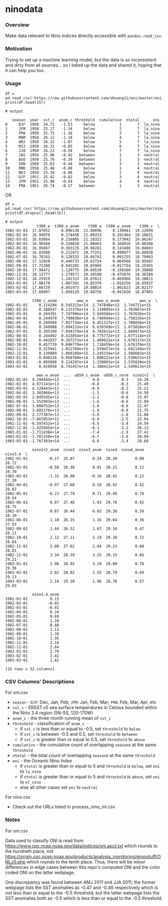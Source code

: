 # ninodata

### Overview

Make data relevant to Nino indices directly accessible with `pandas.read_csv`.

### Motivation

Trying to set up a machine learning model, but the data is so inconsistent and dirty from all sources... so I tidied up the data and shared it, hoping that it can help you too.

### Usage

```
df = pd.read_csv('https://raw.githubusercontent.com/ahuang11/oni/master/oni.csv')
print(df.head(15))

# output

   season  year  sst_c  anom_c threshold  cumulative  ntotal      oni
0     DJF  1950  24.72   -1.53     below           1       7  la_nina
1     JFM  1950  25.17   -1.34     below           2       7  la_nina
2     FMA  1950  25.75   -1.16     below           3       7  la_nina
3     MAM  1950  26.12   -1.18     below           4       7  la_nina
4     AMJ  1950  26.32   -1.07     below           5       7  la_nina
5     MJJ  1950  26.31   -0.85     below           6       7  la_nina
6     JJA  1950  26.21   -0.54     below           7       7  la_nina
7     JAS  1950  25.96   -0.42   between           1       3  neutral
8     ASO  1950  25.76   -0.39   between           2       3  neutral
9     SON  1950  25.63   -0.44   between           3       3  neutral
10    OND  1950  25.48   -0.60     below           1       4  neutral
11    NDJ  1950  25.34   -0.80     below           2       4  neutral
12    DJF  1951  25.42   -0.82     below           3       4  neutral
13    JFM  1951  25.96   -0.54     below           4       4  neutral
14    FMA  1951  26.74   -0.17   between           1       3  neutral
```

OR

```
df = pd.read_csv('https://raw.githubusercontent.com/ahuang11/oni/master/nino_ml.csv')
print(df.dropna().head(15))

# output
              t300_e  t300_e_anom    t300_w  t300_w_anom    t300_c  \
1982-01-01  17.07052     0.096138  21.00096     0.130941  19.12099   
1982-02-01  16.94978     0.174458  21.08333     0.201464  19.10621   
1982-03-01  16.83664     0.216805  21.10322     0.173842  19.06247   
1982-04-01  16.90166     0.328028  21.08463     0.168816  19.08388   
1982-05-01  16.95667     0.365135  20.96281     0.143486  19.04663   
1982-06-01  16.83508     0.212471  20.77251     0.090977  18.88920   
1982-07-01  16.76243     0.120325  20.66742     0.091255  18.79963   
1982-08-01  17.12920     0.440733  20.63754     0.064568  18.95947   
1982-09-01  17.72200     0.945202  20.65966    -0.017754  19.25455   
1982-10-01  17.98471     1.120775  20.69530    -0.150160  19.39880   
1982-11-01  18.13777     1.179571  20.49180    -0.475876  19.36584   
1982-12-01  18.25919     1.241333  20.07812    -0.869966  19.20811   
1983-01-01  17.98178     1.007391  19.85376    -1.016256  18.95837   
1983-02-01  17.66729     0.891973  19.88024    -1.001623  18.82177   
1983-03-01  17.66997     1.050129  19.98756    -0.941820  18.87903   

            t300_c_anom         wwv_e    wwv_e_anom         wwv_w  \
1982-01-01     0.114294  8.545323e+14  2.747840e+13  1.744721e+15   
1982-02-01     0.188547  8.115376e+14  3.110805e+13  1.763667e+15   
1982-03-01     0.194391  7.747996e+14  3.949504e+13  1.767636e+15   
1982-04-01     0.244970  7.790038e+14  6.740944e+13  1.750226e+15   
1982-05-01     0.249504  7.957734e+14  8.451127e+13  1.708836e+15   
1982-06-01     0.149088  7.894133e+14  6.630369e+13  1.673828e+15   
1982-07-01     0.105160  7.844379e+14  4.782815e+13  1.669973e+15   
1982-08-01     0.244492  8.415854e+14  8.775772e+13  1.677114e+15   
1982-09-01     0.442837  9.267273e+14  1.499622e+14  1.678117e+15   
1982-10-01     0.457739  9.696770e+14  1.718459e+14  1.676370e+15   
1982-11-01     0.315941  1.012769e+15  1.939457e+14  1.642149e+15   
1982-12-01     0.139889  1.060189e+15  2.245316e+14  1.566682e+15   
1983-01-01    -0.048326  9.958760e+14  1.688221e+14  1.530633e+15   
1983-02-01    -0.095898  9.124297e+14  1.320001e+14  1.535820e+15   
1983-03-01     0.010950  8.741457e+14  1.388411e+14  1.549613e+15   

              wwv_w_anom  ...  u850_c_anom  u850_c_norm  nino1+2  \
1982-01-01  4.294444e+13  ...          0.8          0.3    24.29   
1982-02-01  4.971143e+13  ...         -0.8         -0.3    25.49   
1982-03-01  4.128443e+13  ...         -0.9         -0.3    25.21   
1982-04-01  3.365966e+13  ...         -1.5         -0.6    24.50   
1982-05-01  2.045545e+13  ...         -2.1         -0.8    23.97   
1982-06-01  1.552993e+13  ...         -1.6         -0.6    22.89   
1982-07-01  3.009752e+13  ...         -1.6         -0.6    22.47   
1982-08-01  3.685176e+13  ...         -1.9         -0.8    21.75   
1982-09-01  2.177387e+13  ...         -5.0         -2.0    21.80   
1982-10-01 -7.667053e+12  ...         -6.4         -2.5    22.94   
1982-11-01 -6.597432e+13  ...         -8.5         -3.4    24.59   
1982-12-01 -1.425945e+14  ...         -8.1         -3.2    26.13   
1983-01-01 -1.711438e+14  ...         -7.4         -2.9    27.42   
1983-02-01 -1.781358e+14  ...         -6.7         -2.6    28.09   
1983-03-01 -1.767383e+14  ...         -8.6         -3.4    28.68   

            nino1+2_anom  nino3  nino3_anom  nino4  nino4_anom  nino3.4  \
1982-01-01         -0.17  25.87        0.24  28.30        0.00    26.72   
1982-02-01         -0.58  26.38        0.01  28.21        0.11    26.70   
1982-03-01         -1.31  26.98       -0.16  28.41        0.22    27.20   
1982-04-01         -0.97  27.68        0.18  28.92        0.42    28.02   
1982-05-01         -0.23  27.79        0.71  29.49        0.70    28.54   
1982-06-01          0.07  27.46        1.03  29.76        0.92    28.75   
1982-07-01          0.87  26.44        0.82  29.38        0.58    28.10   
1982-08-01          1.10  26.15        1.16  29.04        0.36    27.93   
1982-09-01          1.44  26.52        1.67  29.16        0.47    28.11   
1982-10-01          2.12  27.11        2.19  29.38        0.72    28.64   
1982-11-01          3.00  27.62        2.64  29.23        0.60    28.81   
1982-12-01          3.34  28.39        3.25  29.15        0.66    29.21   
1983-01-01          2.96  28.92        3.29  29.00        0.70    29.36   
1983-02-01          2.02  28.92        2.55  28.79        0.69    29.13   
1983-03-01          2.16  29.10        1.96  28.76        0.57    29.03   

            nino3.4_anom  
1982-01-01          0.15  
1982-02-01         -0.02  
1982-03-01         -0.02  
1982-04-01          0.24  
1982-05-01          0.69  
1982-06-01          1.10  
1982-07-01          0.88  
1982-08-01          1.11  
1982-09-01          1.39  
1982-10-01          1.95  
1982-11-01          2.16  
1982-12-01          2.64  
1983-01-01          2.79  
1983-02-01          2.41  
1983-03-01          1.81  

[15 rows x 32 columns]
```

### CSV Columns' Descriptions

For oni.csv
* `season` - `DJF`: Dec, Jan, Feb; `JFM`: Jan, Feb, Mar; `FMA`: Feb, Mar, Apr, etc
* `sst_c` - ERSST.v5 sea surface temperatures in Celsius bounded within the Niño 3.4 region (5N-5S, 120-170W)
* `anom_c` - the three month running mean of `sst_c`
* `threshold` - classification of `anom_c`
    * if `sst_c` is less than or equal to -0.5, set `threshold` to `below`
    * if `sst_c` is between -0.5 and 0.5, set `threshold` to `between`
    * if `sst_c` is greater than or equal to 0.5, set `threshold` to `above`
* `cumulative` - the cumulative count of overlapping `season`s at the same `threshold`
* `ntotal` - the total count of overlapping `season`s at the same `threshold`
* `oni` - the Oceanic Nino Index
    * if `ntotal` is greater than or equal to 5 and `threshold` is `below`, set `oni` to `la_nina`
    * if `ntotal` is greater than or equal to 5 and `threshold` is `above`, set `oni` to `el_nino`
    * else all other cases set `oni` to `neutral`

For nino.csv
* Check out the URLs listed in process_nino_ml.csv

### Notes

For oni.csv

Data used to classify ONI is read from https://www.cpc.ncep.noaa.gov/data/indices/oni.ascii.txt which rounds to the hundreth place, not https://origin.cpc.ncep.noaa.gov/products/analysis_monitoring/ensostuff/ONI_v5.php which rounds to the tenth place. Thus, there will be minor differences in edge cases between this repo's computed ONI and the color coded ONI on the latter webpage.

One discrepancy was found between AMJ 2011 and JJA 2011; the former webpage lists the SST anomalies as -0.47 and -0.46 respectively which is not less than or equal to the -0.5 threshold, but the latter webpage lists the SST anomalies both as -0.5 which is less than or equal to the -0.5 threshold.
